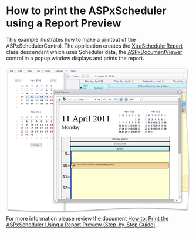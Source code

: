 # How to print the ASPxScheduler using a Report Preview


<p>This example illustrates how to make a printout of the ASPxSchedulerControl. The application creates the <a href="http://help.devexpress.com/#WindowsForms/clsDevExpressXtraSchedulerReportingXtraSchedulerReporttopic"><u>XtraSchedulerReport</u></a> class descendant which uses Scheduler data, the <a href="http://help.devexpress.com/#XtraReports/clsDevExpressXtraReportsWebASPxDocumentViewertopic"><u>ASPxDocumentViewer</u></a> control in a popup window displays and prints the report.<br><br><img src="https://raw.githubusercontent.com/DevExpress-Examples/how-to-print-the-aspxscheduler-using-a-report-preview-e1625/13.2.5+/media/497a82d7-a584-11e5-80bf-00155d62480c.png"><br> For more information please review the document <a href="http://help.devexpress.com/#AspNet/CustomDocument6692"><u>How to: Print the ASPxScheduler Using a Report Preview (Step-by-Step Guide)</u></a> .</p>

<br/>


